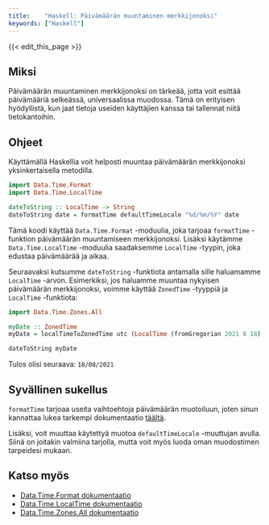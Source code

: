 ```yaml
---
title:    "Haskell: Päivämäärän muuntaminen merkkijonoksi"
keywords: ["Haskell"]
---
```


{{< edit_this_page >}}

## Miksi

Päivämäärän muuntaminen merkkijonoksi on tärkeää, jotta voit esittää päivämääriä selkeässä, universaalissa muodossa. Tämä on erityisen hyödyllistä, kun jaat tietoja useiden käyttäjien kanssa tai tallennat niitä tietokantoihin.

## Ohjeet

Käyttämällä Haskellia voit helposti muuntaa päivämäärän merkkijonoksi yksinkertaisella metodilla.

```Haskell
import Data.Time.Format
import Data.Time.LocalTime

dateToString :: LocalTime -> String
dateToString date = formatTime defaultTimeLocale "%d/%m/%Y" date
```

Tämä koodi käyttää `Data.Time.Format` -moduulia, joka tarjoaa `formatTime` -funktion päivämäärän muuntamiseen merkkijonoksi. Lisäksi käytämme `Data.Time.LocalTime` -moduulia saadaksemme `LocalTime` -tyypin, joka edustaa päivämäärää ja aikaa.

Seuraavaksi kutsumme `dateToString` -funktiota antamalla sille haluamamme `LocalTime` -arvon. Esimerkiksi, jos haluamme muuntaa nykyisen päivämäärän merkkijonoksi, voimme käyttää `ZonedTime` -tyyppiä ja `LocalTime` -funktiota:

```Haskell
import Data.Time.Zones.All

myDate :: ZonedTime
myDate = localTimeToZonedTime utc (LocalTime (fromGregorian 2021 8 18) (TimeOfDay 10 30 0))

dateToString myDate
```

Tulos olisi seuraava: `18/08/2021`

## Syvällinen sukellus

`formatTime` tarjoaa useita vaihtoehtoja päivämäärän muotoiluun, joten sinun kannattaa lukea tarkempi dokumentaatio [täältä](https://hackage.haskell.org/package/time-1.9.3/docs/Data-Time-Format.html).

Lisäksi, voit muuttaa käytettyä muotoa `defaultTimeLocale` -muuttujan avulla. Siinä on joitakin valmiina tarjolla, mutta voit myös luoda oman muodostimen tarpeidesi mukaan.

## Katso myös

- [Data.Time.Format dokumentaatio](https://hackage.haskell.org/package/time-1.9.3/docs/Data-Time-Format.html)
- [Data.Time.LocalTime dokumentaatio](https://hackage.haskell.org/package/time-1.9.3/docs/Data-Time-LocalTime.html)
- [Data.Time.Zones.All dokumentaatio](https://hackage.haskell.org/package/time-1.9.3/docs/Data-Time-Zones-All.html)